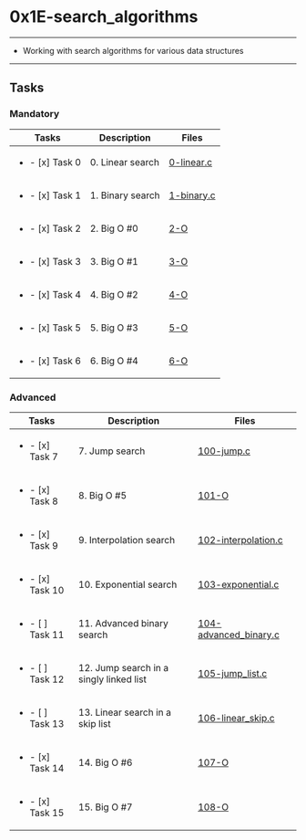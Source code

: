# 0x1E-search_algorithms

---

* Working with search algorithms for various data structures

---

## Tasks

### Mandatory

| Tasks | Description | Files |
| ----- | ----- | ----- |
| <ul><li> - [x] Task 0 </li></ul> | 0. Linear search | [0-linear.c](0-linear.c) |
| <ul><li> - [x] Task 1 </li></ul> | 1. Binary search | [1-binary.c](1-binary.c) |
| <ul><li> - [x] Task 2 </li></ul> | 2. Big O #0 | [2-O](2-O) |
| <ul><li> - [x] Task 3 </li></ul> | 3. Big O #1 | [3-O](3-O) |
| <ul><li> - [x] Task 4 </li></ul> | 4. Big O #2 | [4-O](4-O) |
| <ul><li> - [x] Task 5 </li></ul> | 5. Big O #3 | [5-O](5-O) |
| <ul><li> - [x] Task 6 </li></ul> | 6. Big O #4 | [6-O](6-O) |

### Advanced

| Tasks | Description | Files |
| ----- | ----- | ----- |
| <ul><li> - [x] Task 7 </li></ul> | 7. Jump search | [100-jump.c](100-jump.c) |
| <ul><li> - [x] Task 8 </li></ul> | 8. Big O #5 | [101-O](101-O) |
| <ul><li> - [x] Task 9 </li></ul> | 9. Interpolation search | [102-interpolation.c](102-interpolation.c) |
| <ul><li> - [x] Task 10 </li></ul> | 10. Exponential search | [103-exponential.c](103-exponential.c) |
| <ul><li> - [ ] Task 11 </li></ul> | 11. Advanced binary search | [104-advanced_binary.c](104-advanced_binary.c) |
| <ul><li> - [ ] Task 12 </li></ul> | 12. Jump search in a singly linked list | [105-jump_list.c](105-jump_list.c) |
| <ul><li> - [ ] Task 13 </li></ul> | 13. Linear search in a skip list | [106-linear_skip.c](106-linear_skip.c) |
| <ul><li> - [x] Task 14 </li></ul> | 14. Big O #6 | [107-O](107-O) |
| <ul><li> - [x] Task 15 </li></ul> | 15. Big O #7 | [108-O](108-O) |
